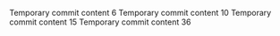 Temporary commit content 6
Temporary commit content 10
Temporary commit content 15
Temporary commit content 36
